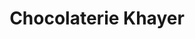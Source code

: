---
title: "Chocolaterie Khayer"
url: /saint-vincent-de-tyrosse/chocolaterie-khayer/
shop: Schokolade
---